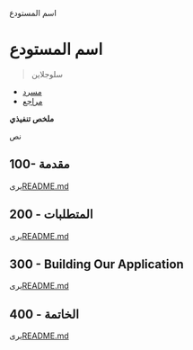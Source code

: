 اسم المستودع

# اسم المستودع

> سلوجلاين

-   [مسرد](./GLOSSARY.md)
-   [مراجع](./REFERENCES.md)

**ملخص تنفيذي**

نص

## 100- مقدمة

يرى[README.md](./100/README.md)

## 200 - المتطلبات

يرى[README.md](./200/README.md)

## 300 - Building Our Application

يرى[README.md](./300/README.md)

## 400 - الخاتمة

يرى[README.md](./400/README.md)
